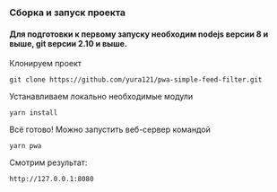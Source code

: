 ### Сборка и запуск проекта ###

#### Для подготовки к первому запуску необходим nodejs версии 8 и выше, git версии 2.10 и выше. ###

Клонируем проект
```
git clone https://github.com/yura121/pwa-simple-feed-filter.git
```
Устанавливаем локально необходимые модули
```
yarn install
```
Всё готово! Можно запустить веб-сервер командой
```
yarn pwa
```
Смотрим результат:
```
http://127.0.0.1:8080
```
